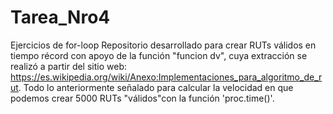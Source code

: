 # Tarea_Nro4
Ejercicios de for-loop
Repositorio desarrollado para crear RUTs válidos en tiempo récord con apoyo de la función "funcion dv", cuya extracción se realizó a partir del sitio web: https://es.wikipedia.org/wiki/Anexo:Implementaciones_para_algoritmo_de_rut.
Todo lo anteriormente señalado para calcular la velocidad en que podemos crear 5000 RUTs "válidos"con la función 'proc.time()'.
